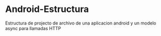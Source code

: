 # Android-Estructura
Estructura de projecto de archivo de una aplicacion android y un modelo async para llamadas HTTP

